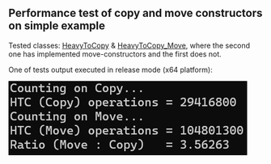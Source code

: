 ## Performance test of copy and move constructors on simple example

Tested classes: [HeavyToCopy](https://github.com/AlekseyLapunov/Practise_cpp/blob/main/Move-Constructors-Perf-Test/Move-Constructors-Perf-Test/src/heavy_to_copy.hpp#L4) & [HeavyToCopy_Move](https://github.com/AlekseyLapunov/Practise_cpp/blob/main/Move-Constructors-Perf-Test/Move-Constructors-Perf-Test/src/heavy_to_copy.hpp#L24), where the second one has implemented move-constructors and the first does not.

One of tests output executed in release mode (x64 platform):

![HTC-Move/HTC-Copy Ratio = 3.56](https://github.com/AlekseyLapunov/Practise_cpp/blob/main/Move-Constructors-Perf-Test/_.png "Screenshot")
